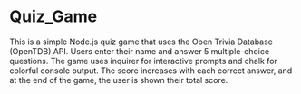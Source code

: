 # Quiz_Game
This is a simple Node.js quiz game that uses the Open Trivia Database (OpenTDB) API. Users enter their name and answer 5 multiple-choice questions. The game uses inquirer for interactive prompts and chalk for colorful console output. The score increases with each correct answer, and at the end of the game, the user is shown their total score.
